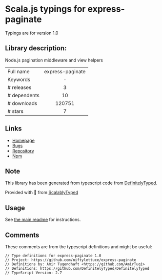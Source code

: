 
# Scala.js typings for express-paginate

Typings are for version 1.0

## Library description:
Node.js pagination middleware and view helpers

|                    |                 |
| ------------------ | :-------------: |
| Full name          | express-paginate |
| Keywords           | - |
| # releases         | 3 |
| # dependents       | 10 |
| # downloads        | 120751 |
| # stars            | 7 |

## Links
- [Homepage](https://github.com/niftylettuce/express-paginate)
- [Bugs](https://github.com/niftylettuce/express-paginate/issues)
- [Repository](https://github.com/niftylettuce/express-paginate)
- [Npm](https://www.npmjs.com/package/express-paginate)
    


## Note
This library has been generated from typescript code from [DefinitelyTyped](https://definitelytyped.org).

Provided with :purple_heart: from [ScalablyTyped](https://github.com/oyvindberg/ScalablyTyped)

## Usage
See [the main readme](../../readme.md) for instructions.

## Comments

These comments are from the typescript definitions and might be useful:
```
// Type definitions for express-paginate 1.0
// Project: https://github.com/niftylettuce/express-paginate
// Definitions by: Amir Tugendhaft <https://github.com/AmirTugi>
// Definitions: https://github.com/DefinitelyTyped/DefinitelyTyped
// TypeScript Version: 2.7

```

